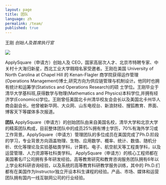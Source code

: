 ```yaml
---
layout: page
title: 团队
language: zh
permalink: /team/
published: true
---
```

王刚
_创始人及首席执行官_
 
![]({{site.baseurl}}/image/%E7%85%A7%E7%89%871.2.jpg)

ApplySquare（申请方）创始人及 CEO，国家高层次人才、北京市特聘专家、中关村十大海归新星，西北工业大学翱翔名家受邀者。王刚在美国 University of North Carolina  at  Chapel  Hill 的 Kenan-Flagler 商学院获得运作管理(Operations  Management)博士,研究方向为供应链管理与机制设计。他同时也拥有统计和运筹学(Statistics  and  Operations  Research)的硕 士学位。王刚毕业于清华大学基科班,获得数学与物理(Mathematics and Physics)本科学位,并拥有经济学(Economics)学位。王刚曾任美国北卡州清华校友会会长以及美国北卡州华人商会副会长。他曾被新华网、大众网、山东电视台、新浪财经、搜狐教育、界面、博客天下等媒体多次报道。

**团队**
ApplySquare（申请方）的创始团队由来自美国名校，清华大学和北京大学的精英团队构成，目前整体团队中的成员25%拥有博士学历，70%有海外学习或工作背景。ApplySquare（申请方）管理团队的多位成员在美国完成了Ph.D.阶段的学习，专业背景方向涵盖物理、生物、应用数学、概率、统计、数值、随机分析、优化等理论及实验基础类学科，计算机、电子、航空航天等工程类学科，以及运营管理、人力资源等社科类学科。 ApplySquare（申请方）的核心工程师都在美国著名IT公司拥有多年研发经验。高等教育研究和教育咨询服务团队拥有6年以上学业和科研咨询经验，以及系统的高等教育科研教学服务训练，其中的 Ph.D.们都有在美国作为Instructor独立开设本科生课程的经验。产品、市场、媒体和运营团队拥有国内一线互联网公司的行业经验。

